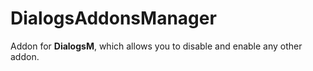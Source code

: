 # DialogsAddonsManager
Addon for **DialogsM**, which allows you to disable and enable any other addon.
